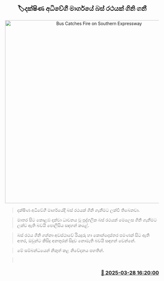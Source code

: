 <p align='center'><b><h2 align='center' title='Bus Catches Fire on Southern Expressway'>🏷දක්ෂිණ අධිවේගී මාර්ගයේ බස් රථයක් ගිනි ගනී</h2></b></p>
<p align='center'><img src='https://helakuru.sgp1.cdn.digitaloceanspaces.com/esana/images/lib/fire-bus-n.jpg' width='600' alt='Bus Catches Fire on Southern Expressway'></p>

> දක්ෂිණ අධිවේගී මාර්ගයේදී බස් රථයක් ගිනි ගැනීමට ලක්වී තිබෙනවා.

> මාතර සිට කොළඹ දක්වා ධාවනය වූ පුද්ගලික බස් රථයක් මෙලෙස ගිනි ගැනීමට ලක්ව ඇති බවයි පොලීසිය සඳහන් කළේ.

> බස් රථය ගිනි ගන්නා අවස්ථාවේ රියදුරු හා කොන්දොස්තර පමණක් සිට ඇති අතර, ඔවුන්ට කිසිදු අනතුරක් සිදුව නොමැති බවයි සඳහන් වෙන්නේ.

> මේ සම්බන්ධයෙන් නිකුත් කළ නිවේදනය පහතින්. 

>  



<h3 align='right'><a href='https://www.helakuru.lk/esana/p/108746/'>📅 2025-03-28 16:20:00</a></h3>
